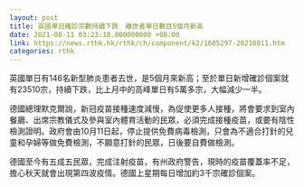 ```yaml
---
layout: post
title: 英國單日確診宗數持續下跌　離世者單日數目5個月新高
date: 2021-08-11 03:23:10.000000000 +08:00
link: https://news.rthk.hk/rthk/ch/component/k2/1605297-20210811.htm
categories: rthk
---
```


英國單日有146名新型肺炎患者去世，是5個月來新高；至於單日新增確診個案就有23510宗，持續下跌，比上月中的高峰單日有5萬多宗，大幅減少一半。　

德國總理默克爾說，新冠疫苗接種速度減慢，為促使更多人接種，將會要求到室內餐廳、出席宗教儀式及參與室內體育活動的民眾，必須完成接種疫苗，或要有陰性檢測證明。政府會由10月11日起，停止提供免費病毒檢測，只會為不適合打針的兒童和孕婦等做免費檢測，不願意打針的民眾，日後要自費做檢測。

德國至今有五成五民眾，完成注射疫苗，有州政府警告，現時的疫苗覆蓋率不足，擔心秋天就會出現第四波疫情。德國上星期每日增加約3千宗確診個案。
